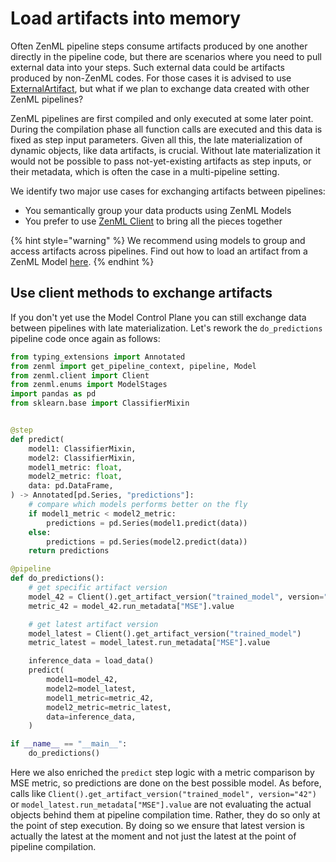 # Load artifacts into memory

Often ZenML pipeline steps consume artifacts produced by one another directly in the pipeline code, but there are scenarios where you need to pull external data into your steps. Such external data could be artifacts produced by non-ZenML codes. For those cases it is advised to use [ExternalArtifact](../../user-guide/starter-guide/manage-artifacts.md#consuming-external-artifacts-within-a-pipeline), but what if we plan to exchange data created with other ZenML pipelines?

ZenML pipelines are first compiled and only executed at some later point. During the compilation phase all function calls are executed and this data is fixed as step input parameters. Given all this, the late materialization of dynamic objects, like data artifacts, is crucial. Without late materialization it would not be possible to pass not-yet-existing artifacts as step inputs, or their metadata, which is often the case in a multi-pipeline setting.

We identify two major use cases for exchanging artifacts between pipelines:

* You semantically group your data products using ZenML Models
* You prefer to use [ZenML Client](../../reference/python-client.md#client-methods) to bring all the pieces together

{% hint style="warning" %}
We recommend using models to group and access artifacts across pipelines. Find out how to load an artifact from a ZenML Model [here](../use-the-model-control-plane/load-artifacts-from-model.md).
{% endhint %}

## Use client methods to exchange artifacts

If you don't yet use the Model Control Plane you can still exchange data between pipelines with late materialization. Let's rework the `do_predictions` pipeline code once again as follows:

```python
from typing_extensions import Annotated
from zenml import get_pipeline_context, pipeline, Model
from zenml.client import Client
from zenml.enums import ModelStages
import pandas as pd
from sklearn.base import ClassifierMixin


@step
def predict(
    model1: ClassifierMixin,
    model2: ClassifierMixin,
    model1_metric: float,
    model2_metric: float,
    data: pd.DataFrame,
) -> Annotated[pd.Series, "predictions"]:
    # compare which models performs better on the fly
    if model1_metric < model2_metric:
        predictions = pd.Series(model1.predict(data))
    else:
        predictions = pd.Series(model2.predict(data))
    return predictions

@pipeline
def do_predictions():
    # get specific artifact version
    model_42 = Client().get_artifact_version("trained_model", version="42")
    metric_42 = model_42.run_metadata["MSE"].value

    # get latest artifact version
    model_latest = Client().get_artifact_version("trained_model")
    metric_latest = model_latest.run_metadata["MSE"].value

    inference_data = load_data()
    predict(
        model1=model_42,  
        model2=model_latest,
        model1_metric=metric_42,
        model2_metric=metric_latest,
        data=inference_data,
    )

if __name__ == "__main__":
    do_predictions()
```

Here we also enriched the `predict` step logic with a metric comparison by MSE metric, so predictions are done on the best possible model. As before, calls like `Client().get_artifact_version("trained_model", version="42")` or `model_latest.run_metadata["MSE"].value` are not evaluating the actual objects behind them at pipeline compilation time. Rather, they do so only at the point of step execution. By doing so we ensure that latest version is actually the latest at the moment and not just the latest at the point of pipeline compilation.
